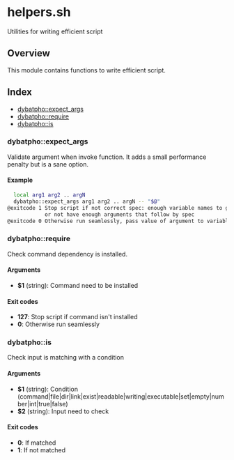 # helpers.sh

Utilities for writing efficient script

## Overview

This module contains functions to write efficient script.

## Index

* [dybatpho::expect_args](#dybatphoexpectargs)
* [dybatpho::require](#dybatphorequire)
* [dybatpho::is](#dybatphois)

### dybatpho::expect_args

Validate argument when invoke function. It adds a small performance penalty but is a sane option.

#### Example

```bash
  local arg1 arg2 .. argN
  dybatpho::expect_args arg1 arg2 .. argN -- "$@"
@exitcode 1 Stop script if not correct spec: enough variable names to get, `--`, and list of arguments to pass `$@`
            or not have enough arguments that follow by spec
@exitcode 0 Otherwise run seamlessly, pass value of argument to variable name
```

### dybatpho::require

Check command dependency is installed.

#### Arguments

* **$1** (string): Command need to be installed

#### Exit codes

* **127**: Stop script if command isn't installed
* **0**: Otherwise run seamlessly

### dybatpho::is

Check input is matching with a condition

#### Arguments

* **$1** (string): Condition (command|file|dir|link|exist|readable|writing|executable|set|empty|number|int|true|false)
* **$2** (string): Input need to check

#### Exit codes

* **0**: If matched
* **1**: If not matched

